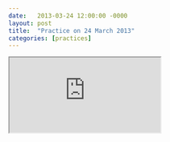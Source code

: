 ```yaml
---
date:   2013-03-24 12:00:00 -0000
layout: post
title:  "Practice on 24 March 2013"
categories: [practices]
---
```

<iframe src="https://www.youtube.com/embed/bRf5B0e3dr8?rel=0" allowfullscreen="allowfullscreen"></iframe>
